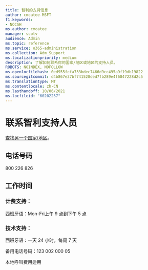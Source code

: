 ```yaml
---
title: 智利的支持信息
author: cmcatee-MSFT
f1.keywords:
- NOCSH
ms.author: cmcatee
manager: scotv
audience: Admin
ms.topic: reference
ms.service: o365-administration
ms.collection: Adm_Support
ms.localizationpriority: medium
description: 了解如何联系你的国家/地区或地区的支持人员。
ROBOTS: NOINDEX, NOFOLLOW
ms.openlocfilehash: 0ed955fcfa733bdec7466d9cc495a9f19db19822
ms.sourcegitcommit: d4b867e37bf741528ded7fb289e4f6847228d2c5
ms.translationtype: MT
ms.contentlocale: zh-CN
ms.lasthandoff: 10/06/2021
ms.locfileid: "60202257"
---
```

# <a name="contact-support-for-chile"></a>联系智利支持人员

[查找另一个国家/地区](../../business-video/get-help-support.md)。

## <a name="phone-number"></a>电话号码
800 226 826

## <a name="hours"></a>工作时间
### <a name="billing-support"></a>计费支持：

西班牙语：Mon-Fri上午 9 点到下午 5 点

### <a name="technical-support"></a>技术支持：

西班牙语：一天 24 小时，每周 7 天

备用电话号码：123 002 000 05

本地呼叫费用适用
